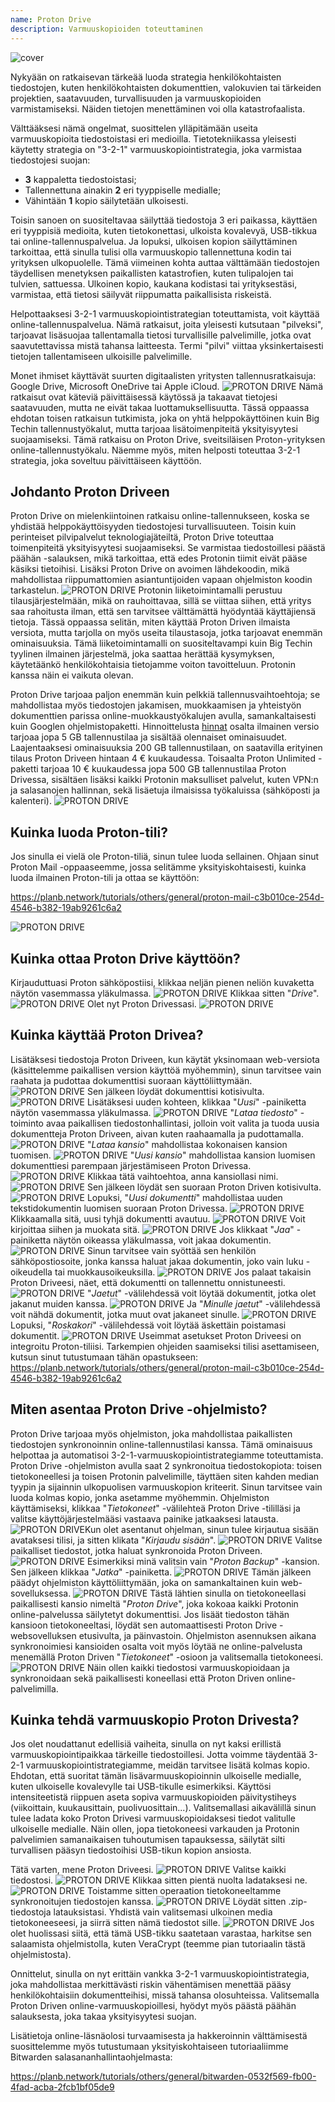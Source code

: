 ```yaml
---
name: Proton Drive
description: Varmuuskopioiden toteuttaminen
---
```

![cover](assets/cover.webp)

Nykyään on ratkaisevan tärkeää luoda strategia henkilökohtaisten tiedostojen, kuten henkilökohtaisten dokumenttien, valokuvien tai tärkeiden projektien, saatavuuden, turvallisuuden ja varmuuskopioiden varmistamiseksi. Näiden tietojen menettäminen voi olla katastrofaalista.

Välttääksesi nämä ongelmat, suosittelen ylläpitämään useita varmuuskopioita tiedostoistasi eri medioilla. Tietotekniikassa yleisesti käytetty strategia on "3-2-1" varmuuskopiointistrategia, joka varmistaa tiedostojesi suojan:
- **3** kappaletta tiedostoistasi;
- Tallennettuna ainakin **2** eri tyyppiselle medialle;
- Vähintään **1** kopio säilytetään ulkoisesti.

Toisin sanoen on suositeltavaa säilyttää tiedostoja 3 eri paikassa, käyttäen eri tyyppisiä medioita, kuten tietokonettasi, ulkoista kovalevyä, USB-tikkua tai online-tallennuspalvelua. Ja lopuksi, ulkoisen kopion säilyttäminen tarkoittaa, että sinulla tulisi olla varmuuskopio tallennettuna kodin tai yrityksen ulkopuolelle. Tämä viimeinen kohta auttaa välttämään tiedostojen täydellisen menetyksen paikallisten katastrofien, kuten tulipalojen tai tulvien, sattuessa. Ulkoinen kopio, kaukana kodistasi tai yrityksestäsi, varmistaa, että tietosi säilyvät riippumatta paikallisista riskeistä.

Helpottaaksesi 3-2-1 varmuuskopiointistrategian toteuttamista, voit käyttää online-tallennuspalvelua. Nämä ratkaisut, joita yleisesti kutsutaan "pilveksi", tarjoavat lisäsuojaa tallentamalla tietosi turvallisille palvelimille, jotka ovat saavutettavissa mistä tahansa laitteesta. Termi "pilvi" viittaa yksinkertaisesti tietojen tallentamiseen ulkoisille palvelimille.

Monet ihmiset käyttävät suurten digitaalisten yritysten tallennusratkaisuja: Google Drive, Microsoft OneDrive tai Apple iCloud.
![PROTON DRIVE](assets/notext/01.webp)
Nämä ratkaisut ovat käteviä päivittäisessä käytössä ja takaavat tietojesi saatavuuden, mutta ne eivät takaa luottamuksellisuutta. Tässä oppaassa ehdotan toisen ratkaisun tutkimista, joka on yhtä helppokäyttöinen kuin Big Techin tallennustyökalut, mutta tarjoaa lisätoimenpiteitä yksityisyytesi suojaamiseksi. Tämä ratkaisu on Proton Drive, sveitsiläisen Proton-yrityksen online-tallennustyökalu. Näemme myös, miten helposti toteuttaa 3-2-1 strategia, joka soveltuu päivittäiseen käyttöön.

## Johdanto Proton Driveen
Proton Drive on mielenkiintoinen ratkaisu online-tallennukseen, koska se yhdistää helppokäyttöisyyden tiedostojesi turvallisuuteen. Toisin kuin perinteiset pilvipalvelut teknologiajäteiltä, Proton Drive toteuttaa toimenpiteitä yksityisyytesi suojaamiseksi. Se varmistaa tiedostoillesi päästä päähän -salauksen, mikä tarkoittaa, että edes Protonin tiimit eivät pääse käsiksi tietoihisi. Lisäksi Proton Drive on avoimen lähdekoodin, mikä mahdollistaa riippumattomien asiantuntijoiden vapaan ohjelmiston koodin tarkastelun.
![PROTON DRIVE](assets/notext/02.webp)
Protonin liiketoimintamalli perustuu tilausjärjestelmään, mikä on rauhoittavaa, sillä se viittaa siihen, että yritys saa rahoitusta ilman, että sen tarvitsee välttämättä hyödyntää käyttäjiensä tietoja. Tässä oppaassa selitän, miten käyttää Proton Driven ilmaista versiota, mutta tarjolla on myös useita tilaustasoja, jotka tarjoavat enemmän ominaisuuksia. Tämä liiketoimintamalli on suositeltavampi kuin Big Techin tyylinen ilmainen järjestelmä, joka saattaa herättää kysymyksen, käytetäänkö henkilökohtaisia tietojamme voiton tavoitteluun. Protonin kanssa näin ei vaikuta olevan.

Proton Drive tarjoaa paljon enemmän kuin pelkkiä tallennusvaihtoehtoja; se mahdollistaa myös tiedostojen jakamisen, muokkaamisen ja yhteistyön dokumenttien parissa online-muokkaustyökalujen avulla, samankaltaisesti kuin Googlen ohjelmistopaketti.
Hinnoittelusta [hinnat](https://proton.me/pricing) osalta ilmainen versio tarjoaa jopa 5 GB tallennustilaa ja sisältää olennaiset ominaisuudet. Laajentaaksesi ominaisuuksia 200 GB tallennustilaan, on saatavilla erityinen tilaus Proton Driveen hintaan 4 € kuukaudessa. Toisaalta Proton Unlimited -paketti tarjoaa 10 € kuukaudessa jopa 500 GB tallennustilaa Proton Drivessa, sisältäen lisäksi kaikki Protonin maksulliset palvelut, kuten VPN:n ja salasanojen hallinnan, sekä lisäetuja ilmaisissa työkaluissa (sähköposti ja kalenteri).
![PROTON DRIVE](assets/notext/03.webp)
## Kuinka luoda Proton-tili?

Jos sinulla ei vielä ole Proton-tiliä, sinun tulee luoda sellainen. Ohjaan sinut Proton Mail -oppaaseemme, jossa selitämme yksityiskohtaisesti, kuinka luoda ilmainen Proton-tili ja ottaa se käyttöön:

https://planb.network/tutorials/others/general/proton-mail-c3b010ce-254d-4546-b382-19ab9261c6a2

![PROTON DRIVE](assets/notext/04.webp)
## Kuinka ottaa Proton Drive käyttöön?

Kirjauduttuasi Proton sähköpostiisi, klikkaa neljän pienen neliön kuvaketta näytön vasemmassa yläkulmassa.
![PROTON DRIVE](assets/notext/05.webp)
Klikkaa sitten "*Drive*".
![PROTON DRIVE](assets/notext/06.webp)
Olet nyt Proton Drivessasi.
![PROTON DRIVE](assets/notext/07.webp)
## Kuinka käyttää Proton Drivea?
Lisätäksesi tiedostoja Proton Driveen, kun käytät yksinomaan web-versiota (käsittelemme paikallisen version käyttöä myöhemmin), sinun tarvitsee vain raahata ja pudottaa dokumenttisi suoraan käyttöliittymään. ![PROTON DRIVE](assets/notext/08.webp) Sen jälkeen löydät dokumenttisi kotisivulta. ![PROTON DRIVE](assets/notext/09.webp) Lisätäksesi uuden kohteen, klikkaa "*Uusi*" -painiketta näytön vasemmassa yläkulmassa. ![PROTON DRIVE](assets/notext/10.webp) "*Lataa tiedosto*" -toiminto avaa paikallisen tiedostonhallintasi, jolloin voit valita ja tuoda uusia dokumentteja Proton Driveen, aivan kuten raahaamalla ja pudottamalla. ![PROTON DRIVE](assets/notext/11.webp) "*Lataa kansio*" mahdollistaa kokonaisen kansion tuomisen. ![PROTON DRIVE](assets/notext/12.webp) "*Uusi kansio*" mahdollistaa kansion luomisen dokumenttiesi parempaan järjestämiseen Proton Drivessa. ![PROTON DRIVE](assets/notext/13.webp) Klikkaa tätä vaihtoehtoa, anna kansiollasi nimi. ![PROTON DRIVE](assets/notext/14.webp) Sen jälkeen löydät sen suoraan Proton Driven kotisivulta. ![PROTON DRIVE](assets/notext/15.webp) Lopuksi, "*Uusi dokumentti*" mahdollistaa uuden tekstidokumentin luomisen suoraan Proton Drivessa. ![PROTON DRIVE](assets/notext/16.webp) Klikkaamalla sitä, uusi tyhjä dokumentti avautuu. ![PROTON DRIVE](assets/notext/17.webp) Voit kirjoittaa siihen ja muokata sitä. ![PROTON DRIVE](assets/notext/18.webp) Jos klikkaat "*Jaa*" -painiketta näytön oikeassa yläkulmassa, voit jakaa dokumentin. ![PROTON DRIVE](assets/notext/19.webp) Sinun tarvitsee vain syöttää sen henkilön sähköpostiosoite, jonka kanssa haluat jakaa dokumentin, joko vain luku -oikeudella tai muokkausoikeuksilla. ![PROTON DRIVE](assets/notext/20.webp) Jos palaat takaisin Proton Driveesi, näet, että dokumentti on tallennettu onnistuneesti. ![PROTON DRIVE](assets/notext/21.webp) "*Jaetut*" -välilehdessä voit löytää dokumentit, jotka olet jakanut muiden kanssa. ![PROTON DRIVE](assets/notext/22.webp) Ja "*Minulle jaetut*" -välilehdessä voit nähdä dokumentit, jotka muut ovat jakaneet sinulle. ![PROTON DRIVE](assets/notext/23.webp) Lopuksi, "*Roskakori*" -välilehdessä voit löytää äskettäin poistamasi dokumentit. ![PROTON DRIVE](assets/notext/24.webp) Useimmat asetukset Proton Driveesi on integroitu Proton-tiliisi. Tarkempien ohjeiden saamiseksi tilisi asettamiseen, kutsun sinut tutustumaan tähän opastukseen:
https://planb.network/tutorials/others/general/proton-mail-c3b010ce-254d-4546-b382-19ab9261c6a2

## Miten asentaa Proton Drive -ohjelmisto?
Proton Drive tarjoaa myös ohjelmiston, joka mahdollistaa paikallisten tiedostojen synkronoinnin online-tallennustilasi kanssa. Tämä ominaisuus helpottaa ja automatisoi 3-2-1-varmuuskopiointistrategiamme toteuttamista. Proton Drive -ohjelmiston avulla saat 2 synkronoitua tiedostokopiota: toisen tietokoneellesi ja toisen Protonin palvelimille, täyttäen siten kahden median tyypin ja sijainnin ulkopuolisen varmuuskopion kriteerit. Sinun tarvitsee vain luoda kolmas kopio, jonka asetamme myöhemmin.
Ohjelmiston käyttämiseksi, klikkaa "*Tietokoneet*" -välilehteä Proton Drive -tililläsi ja valitse käyttöjärjestelmääsi vastaava painike jatkaaksesi latausta.
![PROTON DRIVE](assets/notext/25.webp)Kun olet asentanut ohjelman, sinun tulee kirjautua sisään avataksesi tilisi, ja sitten klikata "*Kirjaudu sisään*".
![PROTON DRIVE](assets/notext/26.webp)
Valitse paikalliset tiedostot, jotka haluat synkronoida Proton Driveen.
![PROTON DRIVE](assets/notext/27.webp)
Esimerkiksi minä valitsin vain "*Proton Backup*" -kansion. Sen jälkeen klikkaa "*Jatka*" -painiketta.
![PROTON DRIVE](assets/notext/28.webp)
Tämän jälkeen päädyt ohjelmiston käyttöliittymään, joka on samankaltainen kuin web-sovelluksessa.
![PROTON DRIVE](assets/notext/29.webp)
Tästä lähtien sinulla on tietokoneellasi paikallisesti kansio nimeltä "*Proton Drive*", joka kokoaa kaikki Protonin online-palvelussa säilytetyt dokumenttisi. Jos lisäät tiedoston tähän kansioon tietokoneeltasi, löydät sen automaattisesti Proton Drive -websovelluksen etusivulta, ja päinvastoin. Ohjelmiston asennuksen aikana synkronoimiesi kansioiden osalta voit myös löytää ne online-palvelusta menemällä Proton Driven "*Tietokoneet*" -osioon ja valitsemalla tietokoneesi.
![PROTON DRIVE](assets/notext/30.webp)
Näin ollen kaikki tiedostosi varmuuskopioidaan ja synkronoidaan sekä paikallisesti koneellasi että Proton Driven online-palvelimilla.

## Kuinka tehdä varmuuskopio Proton Drivesta?

Jos olet noudattanut edellisiä vaiheita, sinulla on nyt kaksi erillistä varmuuskopiointipaikkaa tärkeille tiedostoillesi. Jotta voimme täydentää 3-2-1 varmuuskopiointistrategiamme, meidän tarvitsee lisätä kolmas kopio.
Ehdotan, että suoritat tämän lisävarmuuskopioinnin ulkoiselle medialle, kuten ulkoiselle kovalevylle tai USB-tikulle esimerkiksi. Käyttösi intensiteetistä riippuen aseta sopiva varmuuskopioiden päivitystiheys (viikoittain, kuukausittain, puolivuosittain...). Valitsemallasi aikavälillä sinun tulee ladata koko Proton Drivesi varmuuskopioidaksesi tiedot valitulle ulkoiselle medialle. Näin ollen, jopa tietokoneesi varkauden ja Protonin palvelimien samanaikaisen tuhoutumisen tapauksessa, säilytät silti turvallisen pääsyn tiedostoihisi USB-tikun kopion ansiosta.

Tätä varten, mene Proton Driveesi.
![PROTON DRIVE](assets/notext/31.webp)
Valitse kaikki tiedostosi.
![PROTON DRIVE](assets/notext/32.webp)
Klikkaa sitten pientä nuolta ladataksesi ne.
![PROTON DRIVE](assets/notext/33.webp)
Toistamme sitten operaation tietokoneeltamme synkronoitujen tiedostojen kanssa.
![PROTON DRIVE](assets/notext/34.webp)
Löydät sitten .zip-tiedostoja latauksistasi. Yhdistä vain valitsemasi ulkoinen media tietokoneeseesi, ja siirrä sitten nämä tiedostot sille.
![PROTON DRIVE](assets/notext/35.webp)
Jos olet huolissasi siitä, että tämä USB-tikku saatetaan varastaa, harkitse sen salaamista ohjelmistolla, kuten VeraCrypt (teemme pian tutoriaalin tästä ohjelmistosta).

Onnittelut, sinulla on nyt erittäin vankka 3-2-1 varmuuskopiointistrategia, joka mahdollistaa merkittävästi riskin vähentämisen menettää pääsy henkilökohtaisiin dokumentteihisi, missä tahansa olosuhteissa. Valitsemalla Proton Driven online-varmuuskopioillesi, hyödyt myös päästä päähän salauksesta, joka takaa yksityisyytesi suojan.

Lisätietoja online-läsnäolosi turvaamisesta ja hakkeroinnin välttämisestä suosittelemme myös tutustumaan yksityiskohtaiseen tutoriaaliimme Bitwarden salasananhallintaohjelmasta:

https://planb.network/tutorials/others/general/bitwarden-0532f569-fb00-4fad-acba-2fcb1bf05de9
